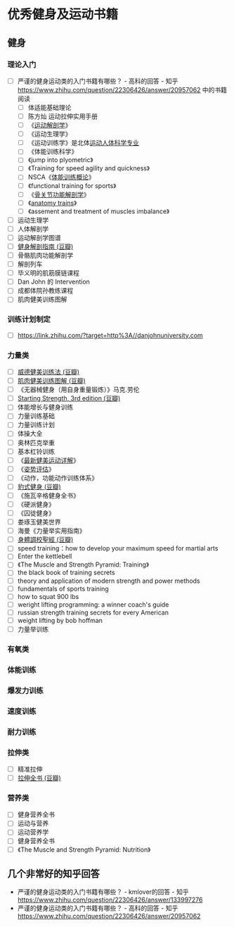 # 优秀健身及运动书籍


## 健身

### 理论入门

- [ ] 严谨的健身运动类的入门书籍有哪些？ - 高科的回答 - 知乎
https://www.zhihu.com/question/22306426/answer/20957062 中的书籍阅读
	- [ ] 体适能基础理论
	- [ ] 陈方灿 运动拉伸实用手册
	- [ ] 《[运动解剖学](https://zhida.zhihu.com/search?content_id=3578912&content_type=Answer&match_order=1&q=%E8%BF%90%E5%8A%A8%E8%A7%A3%E5%89%96%E5%AD%A6&zhida_source=entity)》
	- [ ] 《运动生理学》
	- [ ] 《运动训练学》是北体[运动人体科学专业](https://zhida.zhihu.com/search?content_id=3578912&content_type=Answer&match_order=1&q=%E8%BF%90%E5%8A%A8%E4%BA%BA%E4%BD%93%E7%A7%91%E5%AD%A6%E4%B8%93%E4%B8%9A&zhida_source=entity)
	- [ ] 《体能训练科学》
	- [ ] 《jump into plyometric》
	- [ ] 《Training for speed agility and quickness》
	- [ ]   NSCA《[体能训练概论](https://zhida.zhihu.com/search?content_id=3578912&content_type=Answer&match_order=1&q=%E4%BD%93%E8%83%BD%E8%AE%AD%E7%BB%83%E6%A6%82%E8%AE%BA&zhida_source=entity)》
	- [ ] 《functional training for sports》
	- [ ] 《[骨关节功能解剖学](https://zhida.zhihu.com/search?content_id=3578912&content_type=Answer&match_order=1&q=%E9%AA%A8%E5%85%B3%E8%8A%82%E5%8A%9F%E8%83%BD%E8%A7%A3%E5%89%96&zhida_source=entity)》
	- [ ] 《[anatomy trains](https://zhida.zhihu.com/search?content_id=3578912&content_type=Answer&match_order=1&q=anatomy+trains&zhida_source=entity)》
	- [ ] 《assement and treatment of muscles imbalance》
- [ ] 运动生理学
- [ ] 人体解剖学
- [ ] 运动解剖学图谱
- [ ] [健身解剖指南 (豆瓣)](https://book.douban.com/subject/2985774/)
- [ ] 骨骼肌肉功能解剖学
- [ ] 解剖列车
- [ ] 毕义明的肌筋膜链课程
- [ ] Dan John 的 Intervention
- [ ] 成都体院孙教练课程
- [ ] 肌肉健美训练图解

### 训练计划制定

- [ ] https://link.zhihu.com/?target=http%3A//danjohnuniversity.com

### 力量类

- [ ] [威德健美训练法 (豆瓣)](https://book.douban.com/subject/3828119/)
- [ ] [肌肉健美训练图解 (豆瓣)](https://book.douban.com/subject/1326023/)
- [ ] 《无器械健身（用自身重量锻炼）》马克.劳伦
- [ ] [Starting Strength, 3rd edition (豆瓣)](https://book.douban.com/subject/25976041/)
- [ ] 体能增长与健身训练
- [ ] 力量训练基础
- [ ] 力量训练计划
- [ ] 体操大全
- [ ] 奥林匹克举重
- [ ] 基本杠铃训练
- [ ] 《[最新健美运动详解](https://zhida.zhihu.com/search?content_id=47127581&content_type=Answer&match_order=1&q=%E6%9C%80%E6%96%B0%E5%81%A5%E7%BE%8E%E8%BF%90%E5%8A%A8%E8%AF%A6%E8%A7%A3&zhida_source=entity)》
- [ ] 《[姿势评估](https://zhida.zhihu.com/search?content_id=47127581&content_type=Answer&match_order=1&q=%E5%A7%BF%E5%8A%BF%E8%AF%84%E4%BC%B0&zhida_source=entity)》
- [ ] 《动作，功能动作训练体系》
- [ ] [豹式健身 (豆瓣)](https://book.douban.com/subject/27171491/)
- [ ] 《施瓦辛格健身全书》
- [ ] 《硬派健身》
- [ ] 《囚徒健身》
- [ ] 娄琢玉健美世界
- [ ] 海曼《力量举实用指南》
- [ ] [身體調校聖經 (豆瓣)](https://book.douban.com/subject/11445486/)
- [ ] speed training：how to develop your maximum speed for martial arts
- [ ] Enter the kettlebell
- [ ] 《The Muscle and Strength Pyramid: Training》
- [ ] the black book of training secrets
- [ ] theory and application of modern strength and power methods
- [ ] fundamentals of sports training
- [ ] how to squat 900 lbs
- [ ] weright lifting programming: a winner coach's guide
- [ ] russian strength training secrets for every American
- [ ] weight lifting by bob hoffman
- [ ] 力量举训练

### 有氧类

### 体能训练

### 爆发力训练

### 速度训练

### 耐力训练

### 拉伸类

- [ ] 精准拉伸
- [ ] [拉伸全书 (豆瓣)](https://book.douban.com/subject/26429379/)

### 营养类

- [ ] 健身营养全书
- [ ] 运动与营养
- [ ] 运动营养学
- [ ] 健身营养全书
- [ ] 《The Muscle and Strength Pyramid: Nutrition》

## 几个非常好的知乎回答

- 严谨的健身运动类的入门书籍有哪些？ - kmlover的回答 - 知乎
https://www.zhihu.com/question/22306426/answer/133997276
- 严谨的健身运动类的入门书籍有哪些？ - 高科的回答 - 知乎
https://www.zhihu.com/question/22306426/answer/20957062

